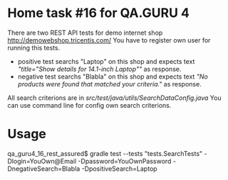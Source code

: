 # Home task #16 for QA.GURU 4

There are two REST API tests for demo internet shop http://demowebshop.tricentis.com/
You have to register own user for running this tests.

- positive test searchs "Laptop" on this shop and expects text *"title=\"Show details for 14.1-inch Laptop\""* as response.
- negative test searchs "Blabla" on this shop and expects text *"No products were found that matched your criteria."* as response.

All search criterions are in *src/test/java/utils/SearchDataConfig.java*
You can use command line for config own search criterions.

# Usage

qa_guru4_16_rest_assured$ gradle test --tests "tests.SearchTests" -Dlogin=YouOwn@Email -Dpassword=YouOwnPassword -DnegativeSearch=Blabla -DpositiveSearch=Laptop
